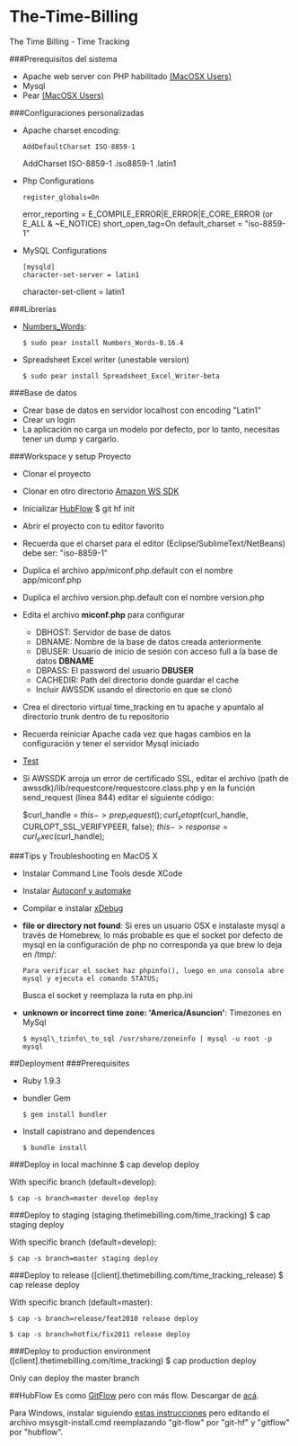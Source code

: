 The-Time-Billing
================

The Time Billing - Time Tracking


###Prerequisitos del sistema
- Apache web server con PHP habilitado [(MacOSX Users)][1]
- Mysql
- Pear [(MacOSX Users)][2]

###Configuraciones personalizadas
- Apache charset encoding:

      AddDefaultCharset ISO-8859-1
    AddCharset ISO-8859-1  .iso8859-1  .latin1

- Php Configurations

      register_globals=On
    error\_reporting = E\_COMPILE\_ERROR|E\_ERROR|E\_CORE_ERROR  (or E\_ALL & ~E\_NOTICE)
    short\_open\_tag=On
    default\_charset = "iso-8859-1"

- MySQL Configurations

      [mysqld]
      character-set-server = latin1
    character-set-client = latin1

###Librerías
* [Numbers_Words][3]:

      $ sudo pear install Numbers_Words-0.16.4

* Spreadsheet Excel writer (unestable version)

      $ sudo pear install Spreadsheet_Excel_Writer-beta


###Base de datos
* Crear base de datos en servidor localhost con encoding "Latin1"
* Crear un login
* La aplicación no carga un modelo por defecto, por lo tanto, necesitas tener un dump y cargarlo.

###Workspace y setup Proyecto
- Clonar el proyecto
- Clonar en otro directorio [Amazon WS SDK][awssdk]
- Inicializar [HubFlow](#hubflow)
      $ git hf init
- Abrir el proyecto con tu editor favorito
- Recuerda que el charset para el editor (Eclipse/SublimeText/NetBeans) debe ser: "iso-8859-1"
- Duplica el archivo app/miconf.php.default con el nombre app/miconf.php
- Duplica el archivo version.php.default con el nombre version.php
- Edita el archivo **miconf.php** para configurar
  * DBHOST: Servidor de base de datos
  * DBNAME: Nombre de la base de datos creada anteriormente
  * DBUSER: Usuario de inicio de sesión con acceso full a la base de datos **DBNAME**
  * DBPASS: El password del usuario **DBUSER**
  * CACHEDIR: Path del directorio donde guardar el cache
  * Incluir AWSSDK usando el directorio en que se clonó
- Crea el directorio virtual time_tracking en tu apache y apuntalo al directorio trunk dentro de tu repositorio
- Recuerda reiniciar Apache cada vez que hagas cambios en la configuración y tener el servidor Mysql iniciado
- [Test][6]
- Si AWSSDK arroja un error de certificado SSL, editar el archivo (path de awssdk)/lib/requestcore/requestcore.class.php y en la función send_request (línea 844) editar el siguiente código:

	$curl_handle = $this->prep_request();
	curl_setopt($curl_handle, CURLOPT_SSL_VERIFYPEER, false);
	$this->response = curl_exec($curl_handle);



###Tips y Troubleshooting en MacOS X
- Instalar Command Line Tools desde XCode
- Instalar [Autoconf y automake][4]
- Compilar e instalar [xDebug][5]

- **file or directory not found**: Si eres un usuario OSX e instalaste mysql a través de Homebrew, lo más probable es que el socket por defecto de mysql en la configuración de php no corresponda ya que brew lo deja en /tmp/:

      Para verificar el socket haz phpinfo(), luego en una consola abre mysql y ejecuta el comando STATUS;
    Busca el socket y reemplaza la ruta en php.ini

- **unknown or incorrect time zone: 'America/Asuncion'**: Timezones en MySql

      $ mysql\_tzinfo\_to_sql /usr/share/zoneinfo | mysql -u root -p mysql


##Deployment
###Prerequisites
  * Ruby 1.9.3
  * bundler Gem

        $ gem install bundler
  * Install capistrano and dependences

        $ bundle install

###Deploy in local machinne
    $ cap develop deploy

  With  specific branch (default=develop):

    $ cap -s branch=master develop deploy

###Deploy to staging (staging.thetimebilling.com/time_tracking)
    $ cap staging deploy

  With  specific branch (default=develop):

    $ cap -s branch=master staging deploy

###Deploy to release ([client].thetimebilling.com/time_tracking_release)
    $ cap release deploy

  With  specific branch (default=master):

    $ cap -s branch=release/feat2010 release deploy

    $ cap -s branch=hotfix/fix2011 release deploy

###Deploy to production environment ([client].thetimebilling.com/time_tracking)
    $ cap production deploy

  Only can deploy the master branch


##HubFlow
Es como [GitFlow][7] pero con más flow. Descargar de [acá][8].

Para Windows, instalar siguiendo [estas instrucciones][9] pero editando el archivo msysgit-install.cmd reemplazando "git-flow" por "git-hf" y "gitflow" por "hubflow".


[1]: https://gist.github.com/3867988
[2]: https://gist.github.com/3868074
[3]: http://pear.php.net/package/Numbers_Words
[4]: http://www.mattvsworld.com/blog/2010/02/install-the-latest-autoconf-and-automake-on-mac-os-10-6
[5]: http://xdebug.org/wizard.php
[6]: http://localhost/time_tracking
[7]: https://github.com/nvie/gitflow
[8]: https://github.com/datasift/gitflow
[9]: https://github.com/nvie/gitflow/wiki/Windows
[awssdk]: https://github.com/amazonwebservices/aws-sdk-for-php